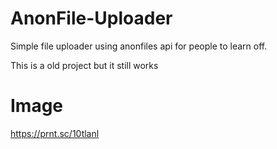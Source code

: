 # AnonFile-Uploader
Simple file uploader using anonfiles api for people to learn off.

This is a old project but it still works
# Image
https://prnt.sc/10tlanl
